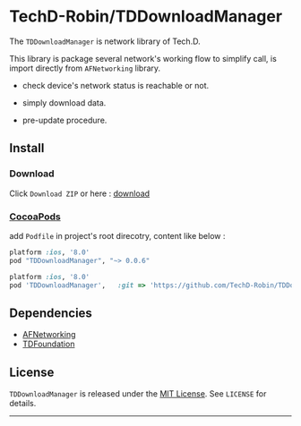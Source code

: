 
# TechD-Robin/TDDownloadManager

The `TDDownloadManager` is network library of Tech.D. <br>

This library is package several network's working flow to simplify call, is import directly from `AFNetworking` library.

* check device's network status is reachable or not.

* simply download data.

* pre-update procedure.



## Install

### Download

Click `Download ZIP` or here : [download][downloadLink]


### [CocoaPods][cocoaPodsLink]

add `Podfile` in project's root direcotry, content like below : 

```ruby
platform :ios, '8.0'
pod "TDDownloadManager", "~> 0.0.6"

```

```ruby
platform :ios, '8.0'
pod 'TDDownloadManager',   :git => 'https://github.com/TechD-Robin/TDDownloadManager.git',    :branch => 'develop'
```

## Dependencies

* [AFNetworking][dependenceAFNetworking]
* [TDFoundation][dependenceTDFoundation]


## License

`TDDownloadManager` is released under the [MIT License][mitLink]. See `LICENSE` for details.


----
[downloadLink]:https://github.com/TechD-Robin/TDDownloadManager/archive/master.zip
[cocoaPodsLink]:https://cocoapods.org/

[dependenceAFNetworking]: https://github.com/AFNetworking/AFNetworking
[dependenceTDFoundation]: https://github.com/TechD-Robin/TDFoundation

[mitLink]:http://opensource.org/licenses/MIT



